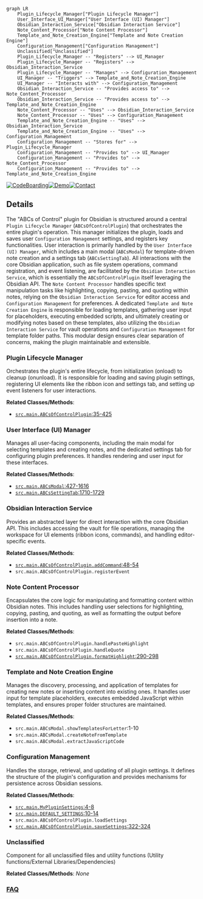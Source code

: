 ```mermaid
graph LR
    Plugin_Lifecycle_Manager["Plugin Lifecycle Manager"]
    User_Interface_UI_Manager["User Interface (UI) Manager"]
    Obsidian_Interaction_Service["Obsidian Interaction Service"]
    Note_Content_Processor["Note Content Processor"]
    Template_and_Note_Creation_Engine["Template and Note Creation Engine"]
    Configuration_Management["Configuration Management"]
    Unclassified["Unclassified"]
    Plugin_Lifecycle_Manager -- "Registers" --> UI_Manager
    Plugin_Lifecycle_Manager -- "Registers" --> Obsidian_Interaction_Service
    Plugin_Lifecycle_Manager -- "Manages" --> Configuration_Management
    UI_Manager -- "Triggers" --> Template_and_Note_Creation_Engine
    UI_Manager -- "Interacts with" --> Configuration_Management
    Obsidian_Interaction_Service -- "Provides access to" --> Note_Content_Processor
    Obsidian_Interaction_Service -- "Provides access to" --> Template_and_Note_Creation_Engine
    Note_Content_Processor -- "Uses" --> Obsidian_Interaction_Service
    Note_Content_Processor -- "Uses" --> Configuration_Management
    Template_and_Note_Creation_Engine -- "Uses" --> Obsidian_Interaction_Service
    Template_and_Note_Creation_Engine -- "Uses" --> Configuration_Management
    Configuration_Management -- "Stores for" --> Plugin_Lifecycle_Manager
    Configuration_Management -- "Provides to" --> UI_Manager
    Configuration_Management -- "Provides to" --> Note_Content_Processor
    Configuration_Management -- "Provides to" --> Template_and_Note_Creation_Engine
```

[![CodeBoarding](https://img.shields.io/badge/Generated%20by-CodeBoarding-9cf?style=flat-square)](https://github.com/CodeBoarding/CodeBoarding)[![Demo](https://img.shields.io/badge/Try%20our-Demo-blue?style=flat-square)](https://www.codeboarding.org/diagrams)[![Contact](https://img.shields.io/badge/Contact%20us%20-%20contact@codeboarding.org-lightgrey?style=flat-square)](mailto:contact@codeboarding.org)

## Details

The "ABCs of Control" plugin for Obsidian is structured around a central `Plugin Lifecycle Manager` (`ABCsOfControlPlugin`) that orchestrates the entire plugin's operation. This manager initializes the plugin, loads and saves user `Configuration Management` settings, and registers key functionalities. User interaction is primarily handled by the `User Interface (UI) Manager`, which includes a main modal (`ABCsModal`) for template-driven note creation and a settings tab (`ABCsSettingTab`). All interactions with the core Obsidian application, such as file system operations, command registration, and event listening, are facilitated by the `Obsidian Interaction Service`, which is essentially the `ABCsOfControlPlugin` itself leveraging the Obsidian API. The `Note Content Processor` handles specific text manipulation tasks like highlighting, copying, pasting, and quoting within notes, relying on the `Obsidian Interaction Service` for editor access and `Configuration Management` for preferences. A dedicated `Template and Note Creation Engine` is responsible for loading templates, gathering user input for placeholders, executing embedded scripts, and ultimately creating or modifying notes based on these templates, also utilizing the `Obsidian Interaction Service` for vault operations and `Configuration Management` for template folder paths. This modular design ensures clear separation of concerns, making the plugin maintainable and extensible.

### Plugin Lifecycle Manager
Orchestrates the plugin's entire lifecycle, from initialization (onload) to cleanup (onunload). It is responsible for loading and saving plugin settings, registering UI elements like the ribbon icon and settings tab, and setting up event listeners for user interactions.


**Related Classes/Methods**:

- <a href="https://github.com/waheed11/ABCs-of-control/blob/mainsrc/main.ts#L35-L425" target="_blank" rel="noopener noreferrer">`src.main.ABCsOfControlPlugin`:35-425</a>


### User Interface (UI) Manager
Manages all user-facing components, including the main modal for selecting templates and creating notes, and the dedicated settings tab for configuring plugin preferences. It handles rendering and user input for these interfaces.


**Related Classes/Methods**:

- <a href="https://github.com/waheed11/ABCs-of-control/blob/mainsrc/main.ts#L427-L1616" target="_blank" rel="noopener noreferrer">`src.main.ABCsModal`:427-1616</a>
- <a href="https://github.com/waheed11/ABCs-of-control/blob/mainsrc/main.ts#L1710-L1729" target="_blank" rel="noopener noreferrer">`src.main.ABCsSettingTab`:1710-1729</a>


### Obsidian Interaction Service
Provides an abstracted layer for direct interaction with the core Obsidian API. This includes accessing the vault for file operations, managing the workspace for UI elements (ribbon icons, commands), and handling editor-specific events.


**Related Classes/Methods**:

- <a href="https://github.com/waheed11/ABCs-of-control/blob/mainsrc/main.ts#L48-L54" target="_blank" rel="noopener noreferrer">`src.main.ABCsOfControlPlugin.addCommand`:48-54</a>
- `src.main.ABCsOfControlPlugin.registerEvent`


### Note Content Processor
Encapsulates the core logic for manipulating and formatting content within Obsidian notes. This includes handling user selections for highlighting, copying, pasting, and quoting, as well as formatting the output before insertion into a note.


**Related Classes/Methods**:

- `src.main.ABCsOfControlPlugin.handlePasteHighlight`
- `src.main.ABCsOfControlPlugin.handleQuote`
- <a href="https://github.com/waheed11/ABCs-of-control/blob/mainsrc/main.ts#L290-L298" target="_blank" rel="noopener noreferrer">`src.main.ABCsOfControlPlugin.formatHighlight`:290-298</a>


### Template and Note Creation Engine
Manages the discovery, processing, and application of templates for creating new notes or inserting content into existing ones. It handles user input for template placeholders, executes embedded JavaScript within templates, and ensures proper folder structures are maintained.


**Related Classes/Methods**:

- `src.main.ABCsModal.showTemplatesForLetter`:1-10
- `src.main.ABCsModal.createNoteFromTemplate`
- `src.main.ABCsModal.extractJavaScriptCode`


### Configuration Management
Handles the storage, retrieval, and updating of all plugin settings. It defines the structure of the plugin's configuration and provides mechanisms for persistence across Obsidian sessions.


**Related Classes/Methods**:

- <a href="https://github.com/waheed11/ABCs-of-control/blob/mainsrc/main.ts#L4-L8" target="_blank" rel="noopener noreferrer">`src.main.MyPluginSettings`:4-8</a>
- <a href="https://github.com/waheed11/ABCs-of-control/blob/mainsrc/main.ts#L10-L14" target="_blank" rel="noopener noreferrer">`src.main.DEFAULT_SETTINGS`:10-14</a>
- `src.main.ABCsOfControlPlugin.loadSettings`
- <a href="https://github.com/waheed11/ABCs-of-control/blob/mainsrc/main.ts#L322-L324" target="_blank" rel="noopener noreferrer">`src.main.ABCsOfControlPlugin.saveSettings`:322-324</a>


### Unclassified
Component for all unclassified files and utility functions (Utility functions/External Libraries/Dependencies)


**Related Classes/Methods**: _None_



### [FAQ](https://github.com/CodeBoarding/GeneratedOnBoardings/tree/main?tab=readme-ov-file#faq)